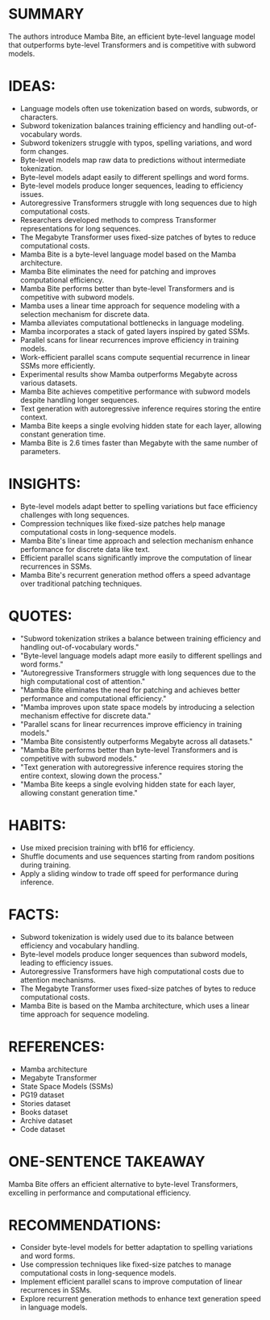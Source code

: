 # SUMMARY
The authors introduce Mamba Bite, an efficient byte-level language model that outperforms byte-level Transformers and is competitive with subword models.

# IDEAS:
- Language models often use tokenization based on words, subwords, or characters.
- Subword tokenization balances training efficiency and handling out-of-vocabulary words.
- Subword tokenizers struggle with typos, spelling variations, and word form changes.
- Byte-level models map raw data to predictions without intermediate tokenization.
- Byte-level models adapt easily to different spellings and word forms.
- Byte-level models produce longer sequences, leading to efficiency issues.
- Autoregressive Transformers struggle with long sequences due to high computational costs.
- Researchers developed methods to compress Transformer representations for long sequences.
- The Megabyte Transformer uses fixed-size patches of bytes to reduce computational costs.
- Mamba Bite is a byte-level language model based on the Mamba architecture.
- Mamba Bite eliminates the need for patching and improves computational efficiency.
- Mamba Bite performs better than byte-level Transformers and is competitive with subword models.
- Mamba uses a linear time approach for sequence modeling with a selection mechanism for discrete data.
- Mamba alleviates computational bottlenecks in language modeling.
- Mamba incorporates a stack of gated layers inspired by gated SSMs.
- Parallel scans for linear recurrences improve efficiency in training models.
- Work-efficient parallel scans compute sequential recurrence in linear SSMs more efficiently.
- Experimental results show Mamba outperforms Megabyte across various datasets.
- Mamba Bite achieves competitive performance with subword models despite handling longer sequences.
- Text generation with autoregressive inference requires storing the entire context.
- Mamba Bite keeps a single evolving hidden state for each layer, allowing constant generation time.
- Mamba Bite is 2.6 times faster than Megabyte with the same number of parameters.

# INSIGHTS:
- Byte-level models adapt better to spelling variations but face efficiency challenges with long sequences.
- Compression techniques like fixed-size patches help manage computational costs in long-sequence models.
- Mamba Bite's linear time approach and selection mechanism enhance performance for discrete data like text.
- Efficient parallel scans significantly improve the computation of linear recurrences in SSMs.
- Mamba Bite's recurrent generation method offers a speed advantage over traditional patching techniques.

# QUOTES:
- "Subword tokenization strikes a balance between training efficiency and handling out-of-vocabulary words."
- "Byte-level language models adapt more easily to different spellings and word forms."
- "Autoregressive Transformers struggle with long sequences due to the high computational cost of attention."
- "Mamba Bite eliminates the need for patching and achieves better performance and computational efficiency."
- "Mamba improves upon state space models by introducing a selection mechanism effective for discrete data."
- "Parallel scans for linear recurrences improve efficiency in training models."
- "Mamba Bite consistently outperforms Megabyte across all datasets."
- "Mamba Bite performs better than byte-level Transformers and is competitive with subword models."
- "Text generation with autoregressive inference requires storing the entire context, slowing down the process."
- "Mamba Bite keeps a single evolving hidden state for each layer, allowing constant generation time."

# HABITS:
- Use mixed precision training with bf16 for efficiency.
- Shuffle documents and use sequences starting from random positions during training.
- Apply a sliding window to trade off speed for performance during inference.

# FACTS:
- Subword tokenization is widely used due to its balance between efficiency and vocabulary handling.
- Byte-level models produce longer sequences than subword models, leading to efficiency issues.
- Autoregressive Transformers have high computational costs due to attention mechanisms.
- The Megabyte Transformer uses fixed-size patches of bytes to reduce computational costs.
- Mamba Bite is based on the Mamba architecture, which uses a linear time approach for sequence modeling.

# REFERENCES:
- Mamba architecture
- Megabyte Transformer
- State Space Models (SSMs)
- PG19 dataset
- Stories dataset
- Books dataset
- Archive dataset
- Code dataset

# ONE-SENTENCE TAKEAWAY
Mamba Bite offers an efficient alternative to byte-level Transformers, excelling in performance and computational efficiency.

# RECOMMENDATIONS:
- Consider byte-level models for better adaptation to spelling variations and word forms.
- Use compression techniques like fixed-size patches to manage computational costs in long-sequence models.
- Implement efficient parallel scans to improve computation of linear recurrences in SSMs.
- Explore recurrent generation methods to enhance text generation speed in language models.